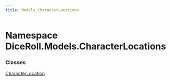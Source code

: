 ```yaml
---
title: Models.CharacterLocations
---
```


# <a id="DiceRoll_Models_CharacterLocations"></a> Namespace DiceRoll.Models.CharacterLocations

### Classes

 [CharacterLocation](DiceRoll.Models.CharacterLocations.CharacterLocation.md)

